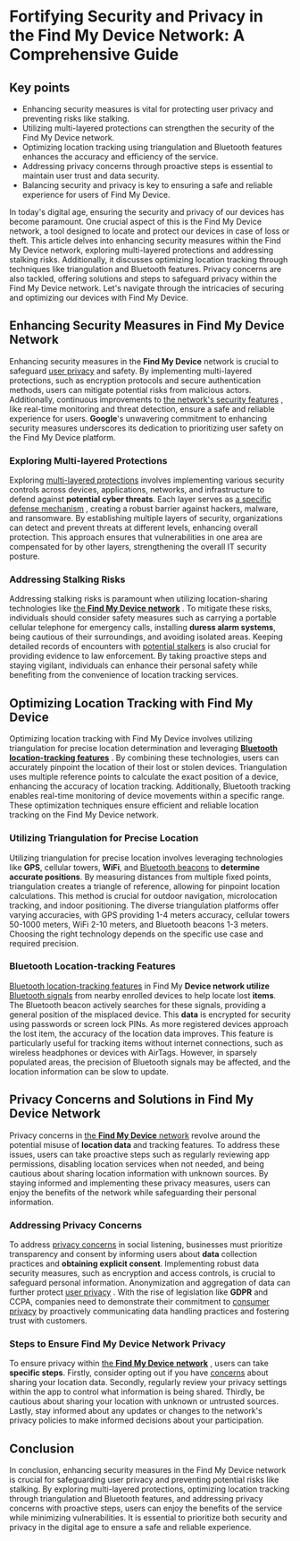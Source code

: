# Fortifying Security and Privacy in the Find My Device Network: A Comprehensive Guide

## Key points
- Enhancing security measures is vital for protecting user privacy and preventing risks like stalking.
- Utilizing multi-layered protections can strengthen the security of the Find My Device network.
- Optimizing location tracking using triangulation and Bluetooth features enhances the accuracy and efficiency of the service.
- Addressing privacy concerns through proactive steps is essential to maintain user trust and data security.
- Balancing security and privacy is key to ensuring a safe and reliable experience for users of Find My Device.



In today's digital age, ensuring the security and privacy of our devices has become paramount. One crucial aspect of this is the Find My Device network, a tool designed to locate and protect our devices in case of loss or theft. This article delves into enhancing security measures within the Find My Device network, exploring multi-layered protections and addressing stalking risks. Additionally, it discusses optimizing location tracking through techniques like triangulation and Bluetooth features. Privacy concerns are also tackled, offering solutions and steps to safeguard privacy within the Find My Device network. Let's navigate through the intricacies of securing and optimizing our devices with Find My Device.

## Enhancing Security Measures in Find My Device Network
Enhancing security measures in the **Find My Device** network is crucial to safeguard  [user privacy](https://security.googleblog.com/2024/04/find-my-device-network-security-privacy-protections.html)  and safety. By implementing multi-layered protections, such as encryption protocols and secure authentication methods, users can mitigate potential risks from malicious actors. Additionally, continuous improvements to  [the network's security features](https://help.pebblebee.com/article/irzn72xxlg-location-settings-for-google-s-find-my-device-app) , like real-time monitoring and threat detection, ensure a safe and reliable experience for users. **Google**'s unwavering commitment to enhancing security measures underscores its dedication to prioritizing user safety on the Find My Device platform.

### Exploring Multi-layered Protections
Exploring  [multi-layered protections](https://www.newsoftwares.net/blog/using-multiple-overlapping-layers-to-secure-data-and-resources-is-known-as-which-of-the-following/)  involves implementing various security controls across devices, applications, networks, and infrastructure to defend against **potential cyber threats**. Each layer serves as  [a specific defense mechanism](https://www.globalsign.com/en/blog/multi-layered-approach-cybersecurity) , creating a robust barrier against hackers, malware, and ransomware. By establishing multiple layers of security, organizations can detect and prevent threats at different levels, enhancing overall protection. This approach ensures that vulnerabilities in one area are compensated for by other layers, strengthening the overall IT security posture.

### Addressing Stalking Risks
Addressing stalking risks is paramount when utilizing location-sharing technologies like  [the **Find My Device** **network**](https://alitech.io/blog/benefits-and-risks-of-googles-find-my-device/) . To mitigate these risks, individuals should consider safety measures such as carrying a portable cellular telephone for emergency calls, installing **duress alarm systems**, being cautious of their surroundings, and avoiding isolated areas. Keeping detailed records of encounters with  [potential stalkers](https://uca.edu/police/crime-prevention/the-prevention-of-stalking/)  is also crucial for providing evidence to law enforcement. By taking proactive steps and staying vigilant, individuals can enhance their personal safety while benefiting from the convenience of location tracking services.

## Optimizing Location Tracking with Find My Device
Optimizing location tracking with Find My Device involves utilizing triangulation for precise location determination and leveraging  [**Bluetooth location-tracking features**](https://security.googleblog.com/2024/04/find-my-device-network-security-privacy-protections.html) . By combining these technologies, users can accurately pinpoint the location of their lost or stolen devices. Triangulation uses multiple reference points to calculate the exact position of a device, enhancing the accuracy of location tracking. Additionally, Bluetooth tracking enables real-time monitoring of device movements within a specific range. These optimization techniques ensure efficient and reliable location tracking on the Find My Device network.

### Utilizing Triangulation for Precise Location
Utilizing triangulation for precise location involves leveraging technologies like **GPS**, cellular towers, **WiFi**, and  [Bluetooth beacons](https://www.historytools.org/docs/what-is-triangulation-and-how-does-it-work-what-is-it-used-for)  to **determine accurate positions**. By measuring distances from multiple fixed points, triangulation creates a triangle of reference, allowing for pinpoint location calculations. This method is crucial for outdoor navigation, microlocation tracking, and indoor positioning. The diverse triangulation platforms offer varying accuracies, with GPS providing 1-4 meters accuracy, cellular towers 50-1000 meters, WiFi 2-10 meters, and Bluetooth beacons 1-3 meters. Choosing the right technology depends on the specific use case and required precision.

### Bluetooth Location-tracking Features
 [Bluetooth location-tracking features](https://medium.com/@agarapuramesh/how-google-find-my-device-network-finds-lost-devices)  in Find My **Device network utilize**  [Bluetooth signals](https://www.washingtonpost.com/technology/2024/05/10/android-find-my-network-google-is-it-safe/)  from nearby enrolled devices to help locate lost **items**. The Bluetooth beacon actively searches for these signals, providing a general position of the misplaced device. This **data** is encrypted for security using passwords or screen lock PINs. As more registered devices approach the lost item, the accuracy of the location data improves. This feature is particularly useful for tracking items without internet connections, such as wireless headphones or devices with AirTags. However, in sparsely populated areas, the precision of Bluetooth signals may be affected, and the location information can be slow to update.

## Privacy Concerns and Solutions in Find My Device Network
Privacy concerns in  [the **Find My Device** network](https://alitech.io/blog/benefits-and-risks-of-googles-find-my-device/)  revolve around the potential misuse of **location data** and tracking features. To address these issues, users can take proactive steps such as regularly reviewing app permissions, disabling location services when not needed, and being cautious about sharing location information with unknown sources. By staying informed and implementing these privacy measures, users can enjoy the benefits of the network while safeguarding their personal information.

### Addressing Privacy Concerns
To address  [privacy concerns](https://www.ocoya.com/blog/privacy-concerns-social-listening)  in social listening, businesses must prioritize transparency and consent by informing users about **data** collection practices and **obtaining explicit consent**. Implementing robust data security measures, such as encryption and access controls, is crucial to safeguard personal information. Anonymization and aggregation of data can further protect  [user privacy](https://www.cmswire.com/digital-experience/4-customer-centric-strategies-for-improving-data-privacy/) . With the rise of legislation like **GDPR** and CCPA, companies need to demonstrate their commitment to  [consumer privacy](https://www.forbes.com/sites/forbesbusinesscouncil/2021/12/16/assuage-customer-privacy-concerns-with-these-15-business-strategies/)  by proactively communicating data handling practices and fostering trust with customers.

### Steps to Ensure Find My Device Network Privacy
To ensure privacy within  [the **Find My Device** **network**](https://security.googleblog.com/2024/04/find-my-device-network-security-privacy-protections.html) , users can take **specific steps**. Firstly, consider opting out if you have  [concerns](https://ash.al/blog/post/117)  about sharing your location data. Secondly, regularly review your privacy settings within the app to control what information is being shared. Thirdly, be cautious about sharing your location with unknown or untrusted sources. Lastly, stay informed about any updates or changes to the network's privacy policies to make informed decisions about your participation.

## Conclusion
In conclusion, enhancing security measures in the Find My Device network is crucial for safeguarding user privacy and preventing potential risks like stalking. By exploring multi-layered protections, optimizing location tracking through triangulation and Bluetooth features, and addressing privacy concerns with proactive steps, users can enjoy the benefits of the service while minimizing vulnerabilities. It is essential to prioritize both security and privacy in the digital age to ensure a safe and reliable experience.